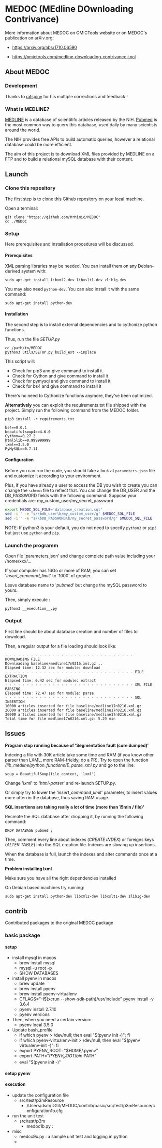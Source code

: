 # MEDOC (MEdline DOwnloading Contrivance)

More information about MEDOC on OMICTools website or on MEDOC's publication on arXiv.org:

* https://arxiv.org/abs/1710.06590

* https://omictools.com/medline-downloading-contrivance-tool


## About MEDOC

### Development

Thanks to [rafspiny](https://github.com/rafspiny) for his multiple corrections and feedback !

### What is MEDLINE?

[MEDLINE](https://www.nlm.nih.gov/bsd/pmresources.html) is a database of scientitifc articles released by the NIH. [Pubmed](https://www.ncbi.nlm.nih.gov/pubmed/) is the most common way to query this database, used daily by many scientists around the world.

The NIH provides free APIs to build automatic queries, however a relational database could be more efficient.

The aim of this project is to download XML files provided by MEDLINE on a FTP and to build a relational mySQL database with their content.


## Launch

### Clone this repository

The first step is to clone this Github repository on your local machine.

Open a terminal:

	git clone "https://github.com/MrMimic/MEDOC"
	cd ./MEDOC

### Setup

Here prerequisites and installation procedures will be discussed.

#### Prerequisites 

XML parsing libraries may be needed. You can install them on any Debian-derived system with:

	sudo apt-get install libxml2-dev libxslt1-dev zlib1g-dev

You may also need `python-dev`. You can also install it with the same command:

	sudo apt-get install python-dev

#### Installation

The second step is to install external dependencies and to cythonize python functions.

Thus, run the file *SETUP.py*

	cd /path/to/MEDOC
	python3 utils/SETUP.py build_ext --inplace

This script will:

* Check for pip3 and give command to install it
* Check for Cython and give command to install it
* Check for pymysql and give command to install it
* Check for bs4 and give command to install it

There's no need to Cythonize functions anymore, they've been optimized.

**Alternatively** you can exploit the requirements.txt file shipped with the project.
Simply run the following command from the MEDOC folder.

	pip3 install -r requirements.txt

	bs4==0.0.1
	beautifulsoup4==4.6.0
	Cython==0.27.2
	html5lib==0.999999999
	lxml==3.5.0
	PyMySQL==0.7.11

#### Configuration

Before you can run the code, you should take a look at `parameters.json` file and customize it according to your 
environment.

Plus, if you have already a user to access the DB you wish to create you can change the `schema` file to reflect that.
You can change the DB_USER and the DB_PASSWORD fields with the following command.
Suppose your credentials are: my_custom_user/my_secret_password

```bash
export MEDOC_SQL_FILE='database_creation.sql'
sed -i'' -e "s/\bdb_user\b/my_custom_user/g" $MEDOC_SQL_FILE
sed -i'' -e "s/\bDB_PASSWORD\b/my_secret_password/g" $MEDOC_SQL_FILE
```

NOTE: If python3 is your default, you do not need to specify `python3` or `pip3` but just use `python` and `pip`.

### Launch the programm

Open file 'parameters.json' and change complete path value including your /home/xxx/...

If your computer has 16Go or more of RAM, you can set '_insert_command_limit_' to '1000' of greater.

Leave database name to '_pubmed_' but change the mySQL password to yours.

Then, simply execute :

	python3 __execution__.py 

	
### Output

First line should be about database creation and number of files to download.

Then, a regular output for a file loading should look like:

	- - - - - - - - - - - - - - - - - - - - - - - - - - - - - - DOWNLOADING FILE
	Downloading baseline/medline17n0216.xml.gz ..
	Elapsed time: 12.32 sec for module: download
	- - - - - - - - - - - - - - - - - - - - - - - - - - - - - - FILE EXTRACTION
	Elapsed time: 0.42 sec for module: extract
	- - - - - - - - - - - - - - - - - - - - - - - - - - - - - - XML FILE PARSING
	Elapsed time: 72.47 sec for module: parse
	- - - - - - - - - - - - - - - - - - - - - - - - - - - - - - SQL INSERTION
	10000 articles inserted for file baseline/medline17n0216.xml.gz
	20000 articles inserted for file baseline/medline17n0216.xml.gz
	30000 articles inserted for file baseline/medline17n0216.xml.gz
	Total time for file medline17n0216.xml.gz: 5.29 min



## Issues

__Program stop running because of 'Segmentation fault (core dumped)'__

Indexing a file with 30K article take some time and RAM (if you know other parser than LXML, more RAM-frieldy, do a PR). Try to open the function _/lib_medline/python_functions/E_parse_xml.py_ and go to the line:

	soup = BeautifulSoup(file_content, 'lxml')

Change '_lxml_' to '_html-parser_' and re-launch SETUP.py.

Or simply try to lower the '_insert_command_limit_' parameter, to insert values more often in the database, thus saving RAM usage.


__SQL insertions are taking really a lot of time (more than 15min / file)'__

Recreate the SQL database after dropping it, by running the following command:

	DROP DATABASE pubmed ;

Then, comment every line about indexes (_CREATE INDEX_) or foreigns keys (_ALTER TABLE_) into the SQL creation file. Indexes are slowing up insertions.

When the database is full, launch the indexes and alter commands once at a time.

__Problem installing lxml__

Make sure you have all the right dependencies installed

On Debian based machines try running:

	sudo apt-get install python-dev libxml2-dev libxslt1-dev zlib1g-dev

## contrib

Contributed packages to the original MEDOC package 

### basic package

#### setup 

- install mysql in macos
  - brew install mysql
  - mysql -u root -p
  - SHOW DATABASES 
- install pyenv in macos 
  - brew update
  - brew install pyenv
  - brew install pyenv-virtualenv
  -  CFLAGS="-I$(xcrun --show-sdk-path)/usr/include" pyenv install -v 3.6.4 
  -  pyenv install 2.7.10
  - pyenv versions 
- Then, when you need a certain version:
  - pyenv local 3.5.0
- Update bash_profile
  - if which pyenv > /dev/null; then eval "$(pyenv init -)"; fi
  - if which pyenv-virtualenv-init > /dev/null; then eval "$(pyenv virtualenv-init -)"; fi
  - export PYENV_ROOT="$HOME/.pyenv"
  - export PATH="$PYENV_ROOT/bin:$PATH"
  - eval "$(pyenv init -)"

#### setup pyenv



#### execution

- update the configuration file
  - src/test/p3mResource
    - /Users/dsm/DGit/MEDOC/contrib/basic/src/test/p3mResource/configuration1b.cfg
- run the unit test
  - src/test/p3m
    - medoc1b.py : 
- misc
  - medoc9x.py : a sample unit test and logging in python
  - 

#### 
